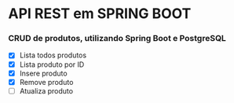 # API REST em SPRING BOOT
### CRUD de produtos, utilizando Spring Boot e PostgreSQL
- [x] Lista todos produtos
- [x] Lista produto por ID
- [x] Insere produto
- [x] Remove produto
- [ ] Atualiza produto
